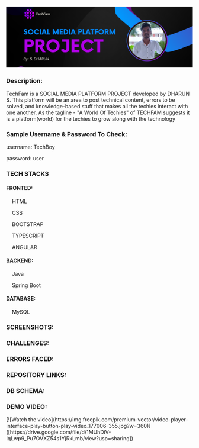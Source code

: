 <p align="center">
<img src="https://raw.githubusercontent.com/Dharun-Srikanth/TechFam-Social-Media/main/Github%20Banner.png" alt="my banner">
</p>

<h3>Description:</h3>
<p>TechFam is a SOCIAL MEDIA PLATFORM PROJECT developed by DHARUN S. This platform will be an area to post technical content, errors to be solved, and knowledge-based stuff that makes all the techies interact with one another. As the tagline - "A World Of Techies" of TECHFAM suggests it is a platform(world) for the techies to grow along with the technology</p>

<h3>Sample Username & Password To Check:</h3>
<p>username: TechBoy</p>
<p>password: user</p>

<h3>TECH STACKS</h3>
<h4>FRONTED:</h4>
<p>&nbsp; &nbsp; HTML</p>
<p>&nbsp; &nbsp; CSS</p>
<p>&nbsp; &nbsp; BOOTSTRAP</p>
<p>&nbsp; &nbsp; TYPESCRIPT</p>
<p>&nbsp; &nbsp; ANGULAR</p>

<h4>BACKEND:</h4>
<p>&nbsp; &nbsp; Java</p>
<p>&nbsp; &nbsp; Spring Boot</p>

<h4>DATABASE:</h4>
<p>&nbsp; &nbsp; MySQL</p>

<h3>SCREENSHOTS:</h3>

<h3>CHALLENGES:</h3>

<h3>ERRORS FACED:</h3>

<h3>REPOSITORY LINKS:</h3>

<h3>DB SCHEMA:</h3>

<h3>DEMO VIDEO:</h3>
<p>[![Watch the video](https://img.freepik.com/premium-vector/video-player-interface-play-button-play-video_177006-355.jpg?w=360)]([https://drive.google.com/file/d/1MUhDiV-IqLwp9_Pu7OVXZ54s1YjRkLmb/view?usp=sharing])</p>
